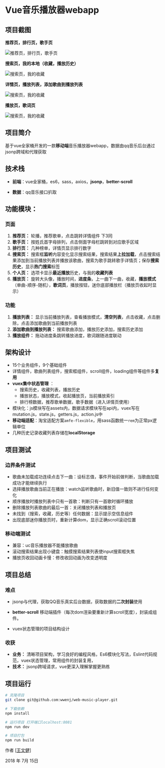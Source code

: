 # Vue音乐播放器webapp

## 项目截图

**推荐页，排行页，歌手页**

![推荐页，排行页，歌手页](https://github.com/wwenj/web-music-player/blob/master/screenshot/1.jpg)

**搜索页，我的本地（收藏，播放历史）**

![搜索页，我的收藏](https://github.com/wwenj/web-music-player/blob/master/screenshot/2.jpg)

**详情页，播放列表，添加歌曲到播放列表**

![搜索页，我的收藏](https://github.com/wwenj/web-music-player/blob/master/screenshot/3.jpg)

**播放页，歌词页**

![搜索页，我的收藏](https://github.com/wwenj/web-music-player/blob/master/screenshot/4.jpg)

## 项目简介

基于vue全家桶开发的一款**移动端**音乐播放器webapp，数据由qq音乐后台通过jsonp跨域和代理获取

## 技术栈

- **前端**：vue全家桶，es6，sass，axios，**jsonp**，**better-scroll**

- **数据**：qq音乐接口扒取

## 功能模块：

### 页面

1. **推荐页：** 轮播，推荐歌单，点击跳转详情组件 下3同
2. **歌手页：** 按姓氏首字母排列，点击侧面字母栏跳转到对应歌手区域
3. **排行页：** 几种榜单，详情页显示排行数字
4. **搜索页：** 搜索框**监听**内容变化显示搜索结果，搜索结果**上拉加载**，点击搜索结果添加到当前播放列表并播放该歌曲，搜索为歌手跳转歌手详情页；保存**搜索历史**，显示**热门搜索**标签
5. **个人页：** 选项卡显示**最近播放**历史，与我的**收藏列表**
6. **播放页：**  旋转大头像，播放时间，**进度条**，上一曲下一曲，收藏，**播放模式**（单曲-顺序-随机），**歌词页**，播放按钮，迷你底部播放栏（播放页收起时显示）

### 功能

1. **播放列表：**  显示当前播放列表，查看播放模式，**清空列表**，点击收藏，点击删除，点击添加歌曲到当前播放列表
2. **添加歌曲到播放列表：** 搜索歌曲添加，播放历史添加，搜索历史添加
3. **播放组件：** 拖动进度条跳转播放进度，歌词跟随进度联动

## 架构设计

- 15个业务组件，9个基础组件
- 详情组件，歌曲列表组件，搜索框组件，scroll组件，loading组件等组件多**复用**
- **vuex集中状态管理** ：
  - 搜索历史，收藏列表，播放历史
  - 播放状态，播放模式，收起播放页，当前播放索引
  - 排行榜数据，推荐歌单数据，歌手数据（进入详情页使用）
- 模块化：js模块写在assets内，数据请求模块写在api内，vuex写在mutation.js，state.js，getters.js，action.js中
- **移动端适配**：淘宝适配方案`amfe-flexible`，用sass函数统一`rem`为正常px逻辑单位
- 几种历史记录收藏列表存储在**localStorage**

## 项目测试

### 边界条件测试

- 歌曲未加载成功连续点击下一曲：设标志值，事件开始前做判断，当歌曲加载成功才能继续执行
- 选择播放歌曲当前正在播放：watch监听歌曲时，新旧值一致则不进行任何变化
- 顺序播放时播放列表中只有一首歌：判断只有一首歌时循环播放
- 删除播放列表歌曲的最后一首：关闭播放列表和播放页
- 未找到（搜索，收藏，历史等）任何数据：显示提示空信息组件
- 出现底部迷你播放页时，重新计算dom，显示正确scroll滚动位置

### 移动端测试

- 兼容：uc音乐播放器不能播放歌曲
- 滚动搜索结果出现小键盘：触摸搜索结果列表使input搜索框失焦
- 播放页收回动画卡慢：修改收回动画为改变透明度

## 项目总结

### 难点

- jsonp与代理，获取QQ音乐真实后台数据，获取数据的**二次封装**使用

- **better-scroll** 移动端插件（每次dom渲染要重新计算scroll宽度），封装成组件。

- vuex状态管理的项目结构设计

### 收获

- **业务：** 清晰项目架构，学习良好的编程风格，Es6模块化写法，Eslint代码规范，vuex状态管理，常用组件的封装复用，
- **技术：** jsonp跨域请求，vue更深入理解掌握更熟练


## 项目运行

``` bash
# 克隆项目
git clone git@github.com:wwenj/web-music-player.git

# 下载依赖
npm install

# 运行项目 打开端口localhost:8081
npm run dev

# 项目打包
npm run build

```

作者 [[王文健\]](http://www.wwenj.com/)    

2018 年 7月 15日 